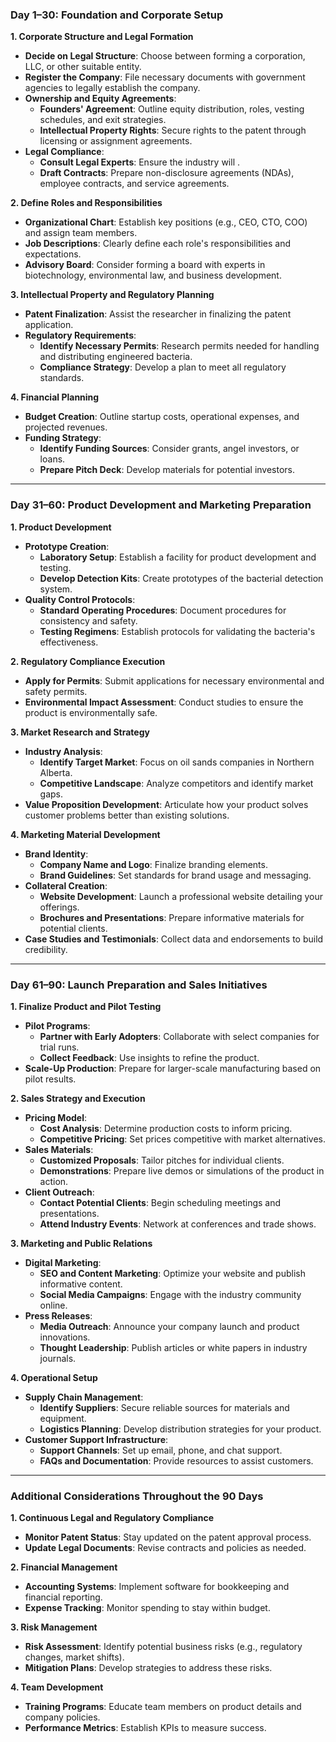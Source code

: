 ### **Day 1–30: Foundation and Corporate Setup**

**1. Corporate Structure and Legal Formation**

- **Decide on Legal Structure**: Choose between forming a corporation, LLC, or other suitable entity.
- **Register the Company**: File necessary documents with government agencies to legally establish the company.
- **Ownership and Equity Agreements**:
    - **Founders' Agreement**: Outline equity distribution, roles, vesting schedules, and exit strategies.
    - **Intellectual Property Rights**: Secure rights to the patent through licensing or assignment agreements.
- **Legal Compliance**:
    - **Consult Legal Experts**: Ensure the industry will .
    - **Draft Contracts**: Prepare non-disclosure agreements (NDAs), employee contracts, and service agreements.

**2. Define Roles and Responsibilities**

- **Organizational Chart**: Establish key positions (e.g., CEO, CTO, COO) and assign team members.
- **Job Descriptions**: Clearly define each role's responsibilities and expectations.
- **Advisory Board**: Consider forming a board with experts in biotechnology, environmental law, and business development.

**3. Intellectual Property and Regulatory Planning**

- **Patent Finalization**: Assist the researcher in finalizing the patent application.
- **Regulatory Requirements**:
    - **Identify Necessary Permits**: Research permits needed for handling and distributing engineered bacteria.
    - **Compliance Strategy**: Develop a plan to meet all regulatory standards.

**4. Financial Planning**

- **Budget Creation**: Outline startup costs, operational expenses, and projected revenues.
- **Funding Strategy**:
    - **Identify Funding Sources**: Consider grants, angel investors, or loans.
    - **Prepare Pitch Deck**: Develop materials for potential investors.

---

### **Day 31–60: Product Development and Marketing Preparation**

**1. Product Development**

- **Prototype Creation**:
    - **Laboratory Setup**: Establish a facility for product development and testing.
    - **Develop Detection Kits**: Create prototypes of the bacterial detection system.
- **Quality Control Protocols**:
    - **Standard Operating Procedures**: Document procedures for consistency and safety.
    - **Testing Regimens**: Establish protocols for validating the bacteria's effectiveness.

**2. Regulatory Compliance Execution**

- **Apply for Permits**: Submit applications for necessary environmental and safety permits.
- **Environmental Impact Assessment**: Conduct studies to ensure the product is environmentally safe.

**3. Market Research and Strategy**

- **Industry Analysis**:
    - **Identify Target Market**: Focus on oil sands companies in Northern Alberta.
    - **Competitive Landscape**: Analyze competitors and identify market gaps.
- **Value Proposition Development**: Articulate how your product solves customer problems better than existing solutions.

**4. Marketing Material Development**

- **Brand Identity**:
    - **Company Name and Logo**: Finalize branding elements.
    - **Brand Guidelines**: Set standards for brand usage and messaging.
- **Collateral Creation**:
    - **Website Development**: Launch a professional website detailing your offerings.
    - **Brochures and Presentations**: Prepare informative materials for potential clients.
- **Case Studies and Testimonials**: Collect data and endorsements to build credibility.

---

### **Day 61–90: Launch Preparation and Sales Initiatives**

**1. Finalize Product and Pilot Testing**

- **Pilot Programs**:
    - **Partner with Early Adopters**: Collaborate with select companies for trial runs.
    - **Collect Feedback**: Use insights to refine the product.
- **Scale-Up Production**: Prepare for larger-scale manufacturing based on pilot results.

**2. Sales Strategy and Execution**

- **Pricing Model**:
    - **Cost Analysis**: Determine production costs to inform pricing.
    - **Competitive Pricing**: Set prices competitive with market alternatives.
- **Sales Materials**:
    - **Customized Proposals**: Tailor pitches for individual clients.
    - **Demonstrations**: Prepare live demos or simulations of the product in action.
- **Client Outreach**:
    - **Contact Potential Clients**: Begin scheduling meetings and presentations.
    - **Attend Industry Events**: Network at conferences and trade shows.

**3. Marketing and Public Relations**

- **Digital Marketing**:
    - **SEO and Content Marketing**: Optimize your website and publish informative content.
    - **Social Media Campaigns**: Engage with the industry community online.
- **Press Releases**:
    - **Media Outreach**: Announce your company launch and product innovations.
    - **Thought Leadership**: Publish articles or white papers in industry journals.

**4. Operational Setup**

- **Supply Chain Management**:
    - **Identify Suppliers**: Secure reliable sources for materials and equipment.
    - **Logistics Planning**: Develop distribution strategies for your product.
- **Customer Support Infrastructure**:
    - **Support Channels**: Set up email, phone, and chat support.
    - **FAQs and Documentation**: Provide resources to assist customers.

---

### **Additional Considerations Throughout the 90 Days**

**1. Continuous Legal and Regulatory Compliance**

- **Monitor Patent Status**: Stay updated on the patent approval process.
- **Update Legal Documents**: Revise contracts and policies as needed.

**2. Financial Management**

- **Accounting Systems**: Implement software for bookkeeping and financial reporting.
- **Expense Tracking**: Monitor spending to stay within budget.

**3. Risk Management**

- **Risk Assessment**: Identify potential business risks (e.g., regulatory changes, market shifts).
- **Mitigation Plans**: Develop strategies to address these risks.

**4. Team Development**

- **Training Programs**: Educate team members on product details and company policies.
- **Performance Metrics**: Establish KPIs to measure success.